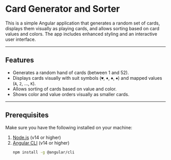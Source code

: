 # Card Generator and Sorter

This is a simple Angular application that generates a random set of cards, displays them visually as playing cards, and allows sorting based on card values and colors. The app includes enhanced styling and an interactive user interface.

---

## **Features**

- Generates a random hand of cards (between 1 and 52).
- Displays cards visually with suit symbols (`♥`, `♦`, `♣`, `♠`) and mapped values (`A`, `2`, ..., `K`).
- Allows sorting of cards based on value and color.
- Shows color and value orders visually as smaller cards.

---

## **Prerequisites**

Make sure you have the following installed on your machine:

1. [Node.js](https://nodejs.org/) (v14 or higher)
2. [Angular CLI](https://angular.io/cli) (v14 or higher)
   ```bash
   npm install -g @angular/cli
